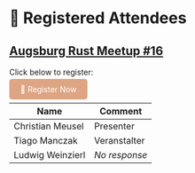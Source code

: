# 🦀 Registered Attendees

## [Augsburg Rust Meetup #16](./Meetup_16.md)
Click below to register:

<a href="https://github.com/rust-augsburg/meetup/issues/new?template=rsvp.yml"
   style="background:#dea584;color:white;padding:10px 20px;border-radius:5px;text-decoration:none;">
   🦀 Register Now
</a>

| Name  | Comment |
|-------|---------|
| Christian Meusel | Presenter |
| Tiago Manczak |  Veranstalter  |
| Ludwig Weinzierl |  _No response_  |
